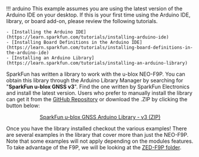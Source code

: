 !!! arduino
    This example assumes you are using the latest version of the Arduino IDE on your desktop. If this is your first time using the Arduino IDE, library, or board add-on, please review the following tutorials.

    - [Installing the Arduino IDE](https://learn.sparkfun.com/tutorials/installing-arduino-ide)
    - [Installing Board Definitions in the Arduino IDE](https://learn.sparkfun.com/tutorials/installing-board-definitions-in-the-arduino-ide)
    - [Installing an Arduino Library](https://learn.sparkfun.com/tutorials/installing-an-arduino-library)

SparkFun has written a library to work with the u-blox NEO-F9P. You can obtain this library through the Arduino Library Manager by searching for "**SparkFun u-blox GNSS v3**". Find the one written by SparkFun Electronics and install the latest version. Users who prefer to manually install the library can get it from the [GitHub Repository](https://github.com/sparkfun/SparkFun_u-blox_GNSS_v3) or download the .ZIP by clicking the button below:

<div style="text-align: center"><a href="https://github.com/sparkfun/SparkFun_u-blox_GNSS_v3/archive/refs/heads/main.zip" class="md-button">SparkFun u-blox GNSS Arduino Library - v3
 (ZIP)</a></div>

 Once you have the library installed checkout the various examples! There are several examples in the library that cover more than just the NEO-F9P. Note that some examples will not apply depending on the modules features. To take advantage of the F9P, we will be looking at the [ZED-F9P folder](https://github.com/sparkfun/SparkFun_u-blox_GNSS_v3/tree/main/examples/ZED-F9P).
